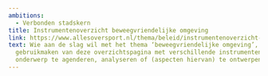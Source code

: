 ```yaml
---
ambitions:
  - Verbonden stadskern
title: Instrumentenoverzicht beweegvriendelijke omgeving
link: https://www.allesoversport.nl/thema/beleid/instrumentenoverzicht-beweegvriendelijke-omgeving/
text: Wie aan de slag wil met het thema ‘beweegvriendelijke omgeving’, kan
  gebruikmaken van deze overzichtspagina met verschillende instrumenten om dit
  onderwerp te agenderen, analyseren of (aspecten hiervan) te ontwerpen.
---
```

